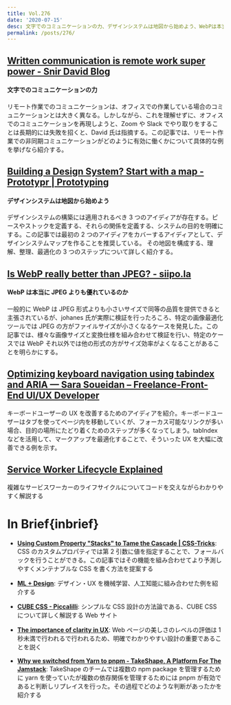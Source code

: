```yaml
---
title: Vol.276
date: '2020-07-15'
desc: 文字でのコミュニケーションの力、デザインシステムは地図から始めよう、WebPは本当にJPEGよりも優れているのか、ほか計10リンク
permalink: /posts/276/
---
```


## [Written communication is remote work super power - Snir David Blog](https://snir.dev/blog/remote-async-communication/)

#### 文字でのコミュニケーションの力

リモート作業でのコミュニケーションは、オフィスでの作業している場合のコミュニケーションとは大きく異なる。しかしながら、これを理解せずに、オフィスでのコミュニケーションを再現しようと、Zoom や Slack でやり取りをすることは長期的には失敗を招くと、David 氏は指摘する。この記事では、リモート作業での非同期コミュニケーションがどのように有効に働くかについて具体的な例を挙げなら紹介する。

## [Building a Design System? Start with a map - Prototypr | Prototyping](https://prototypr.io/post/building-a-design-system-start-with-a-map/)

#### デザインシステムは地図から始めよう

デザインシステムの構築には適用されるべき 3 つのアイディアが存在する。ピースやストックを定義する、それらの関係を定義する、システムの目的を明確にする。この記事では最初の 2 つのアイディアをカバーするアイディアとして、デザインシステムマップを作ることを推奨している。
その地図を構成する、理解、整理、最適化の 3 つのステップについて詳しく紹介する。

## [Is WebP really better than JPEG? - siipo.la](https://siipo.la/blog/is-webp-really-better-than-jpeg)

#### WebP は本当に JPEG よりも優れているのか

一般的に WebP は JPEG 形式よりも小さいサイズで同等の品質を提供できると主張されているが、johanes 氏が実際に検証を行ったろころ、特定の画像最適化ツールでは JPEG の方がファイルサイズが小さくなるケースを発見した。この記事では、様々な画像サイズと変換仕様を組み合わせて検証を行い、特定のケースでは WebP それ以外では他の形式の方がサイズ効率がよくなることがあることを明らかにする。

## [Optimizing keyboard navigation using tabindex and ARIA — Sara Soueidan – Freelance-Front-End UI/UX Developer](https://www.sarasoueidan.com/blog/keyboard-friendlier-article-listings/)

キーボードユーザーの UX を改善するためのアイディアを紹介。キーボードユーザーはタブを使ってページ内を移動していくが、フォーカス可能なリンクが多い場合、目的の場所にたどり着くためのステップが多くなってしまう。tabIndex などを活用して、マークアップを最適化することで、そういった UX を大幅に改善できる例を示す。

## [Service Worker Lifecycle Explained](https://felixgerschau.com/service-worker-lifecycle-update/)

複雑なサービスワーカーのライフサイクルについてコードを交えながらわかりやすく解説する

# In Brief{inbrief}

- **[Using Custom Property "Stacks" to Tame the Cascade | CSS-Tricks](https://css-tricks.com/using-custom-property-stacks-to-tame-the-cascade/)**: CSS のカスタムプロパティでは第 2 引数に値を指定することで、フォールバックを行うことができる。この記事ではその機能を組み合わせてより予測しやすくメンテナブルな CSS を書く方法を提案する

- **[ML + Design](https://machinelearning.design/)**: デザイン・UX を機械学習、人工知能に組み合わせた例を紹介する

- **[CUBE CSS - Piccalilli](https://piccalil.li/cube-css/)**: シンプルな CSS 設計の方法論である、CUBE CSS について詳しく解説する Web サイト

- **[The importance of clarity in UX](https://uxdesign.cc/the-importance-of-clarity-in-ux-91052e0ad4e4)**: Web ページの美しさのレベルの評価は 1 秒未満で行われるで行われるため、明確でわかりやすい設計の重要であることを説く

- **[Why we switched from Yarn to pnpm - TakeShape, A Platform For The Jamstack](https://www.takeshape.io/articles/why-we-switched-from-yarn-to-pnpm/)**: TakeShape のチームでは複数の npm package を管理するために yarn を使っていたが複数の依存関係を管理するためには pnpm が有効であると判断しリプレイスを行った。その過程でどのような判断があったかを紹介する
